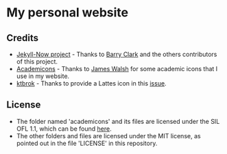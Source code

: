 # My personal website

## Credits
- [Jekyll-Now project](https://github.com/barryclark/jekyll-now) - Thanks to [Barry Clark](https://github.com/barryclark) and the others contributors of this project.
- [Academicons](https://github.com/jpswalsh/academicons) - Thanks to [James Walsh](https://github.com/jpswalsh) for some academic icons that I use in my website.
- [ktbrok](https://github.com/ktbrok) - Thanks to provide a Lattes icon in this [issue](https://github.com/FortAwesome/Font-Awesome/issues/6883).

## License
- The folder named 'academicons' and its files are licensed under the SIL OFL 1.1, which can be found [here](http://scripts.sil.org/OFL).
- The other folders and files are licensed under the MIT license, as pointed out in the file 'LICENSE' in this repository.
